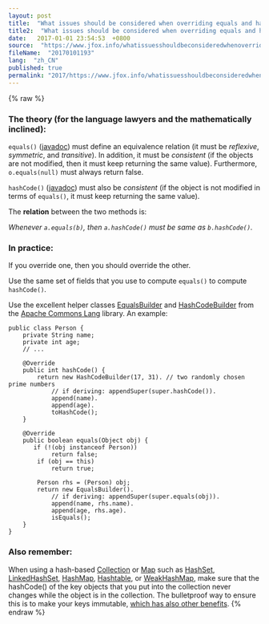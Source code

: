 ```yaml
---
layout: post
title:  "What issues should be considered when overriding equals and hashCode in Java?"
title2:  "What issues should be considered when overriding equals and hashCode in Java"
date:   2017-01-01 23:54:53  +0800
source:  "https://www.jfox.info/whatissuesshouldbeconsideredwhenoverridingequalsandhashcodeinjava.html"
fileName:  "20170101193"
lang:  "zh_CN"
published: true
permalink: "2017/https://www.jfox.info/whatissuesshouldbeconsideredwhenoverridingequalsandhashcodeinjava.html"
---
```

{% raw %}
### The theory (for the language lawyers and the mathematically inclined):

`equals()` ([javadoc](https://www.jfox.info/go.php?url=http://docs.oracle.com/javase/7/docs/api/java/lang/Object.html#equals(java.lang.Object))) must define an equivalence relation (it must be *reflexive*, *symmetric*, and *transitive*). In addition, it must be *consistent* (if the objects are not modified, then it must keep returning the same value). Furthermore, `o.equals(null)` must always return false.

`hashCode()` ([javadoc](https://www.jfox.info/go.php?url=http://docs.oracle.com/javase/7/docs/api/java/lang/Object.html#hashCode())) must also be *consistent* (if the object is not modified in terms of `equals()`, it must keep returning the same value).

The **relation** between the two methods is:

*Whenever `a.equals(b)`, then `a.hashCode()` must be same as `b.hashCode()`.*

### In practice:

If you override one, then you should override the other.

Use the same set of fields that you use to compute `equals()` to compute `hashCode()`.

Use the excellent helper classes [EqualsBuilder](https://www.jfox.info/go.php?url=http://commons.apache.org/proper/commons-lang/apidocs/org/apache/commons/lang3/builder/EqualsBuilder.html) and [HashCodeBuilder](https://www.jfox.info/go.php?url=http://commons.apache.org/proper/commons-lang/apidocs/org/apache/commons/lang3/builder/HashCodeBuilder.html) from the [Apache Commons Lang](https://www.jfox.info/go.php?url=http://commons.apache.org/lang/) library. An example:

    public class Person {
        private String name;
        private int age;
        // ...
    
        @Override
        public int hashCode() {
            return new HashCodeBuilder(17, 31). // two randomly chosen prime numbers
                // if deriving: appendSuper(super.hashCode()).
                append(name).
                append(age).
                toHashCode();
        }
    
        @Override
        public boolean equals(Object obj) {
           if (!(obj instanceof Person))
                return false;
            if (obj == this)
                return true;
    
            Person rhs = (Person) obj;
            return new EqualsBuilder().
                // if deriving: appendSuper(super.equals(obj)).
                append(name, rhs.name).
                append(age, rhs.age).
                isEquals();
        }
    }
    

### Also remember:

When using a hash-based [Collection](https://www.jfox.info/go.php?url=http://download.oracle.com/javase/1.4.2/docs/api/java/util/Collection.html) or [Map](https://www.jfox.info/go.php?url=http://download.oracle.com/javase/1.4.2/docs/api/java/util/Map.html) such as [HashSet](https://www.jfox.info/go.php?url=http://download.oracle.com/javase/1.4.2/docs/api/java/util/HashSet.html), [LinkedHashSet](https://www.jfox.info/go.php?url=http://download.oracle.com/javase/1.4.2/docs/api/java/util/LinkedHashSet.html), [HashMap](https://www.jfox.info/go.php?url=http://download.oracle.com/javase/1.4.2/docs/api/java/util/HashMap.html), [Hashtable](https://www.jfox.info/go.php?url=http://download.oracle.com/javase/1.4.2/docs/api/java/util/Hashtable.html), or [WeakHashMap](https://www.jfox.info/go.php?url=http://download.oracle.com/javase/1.4.2/docs/api/java/util/WeakHashMap.html), make sure that the hashCode() of the key objects that you put into the collection never changes while the object is in the collection. The bulletproof way to ensure this is to make your keys immutable, [which has also other benefits](https://www.jfox.info/go.php?url=http://www.javapractices.com/topic/TopicAction.do?Id=29).
{% endraw %}

